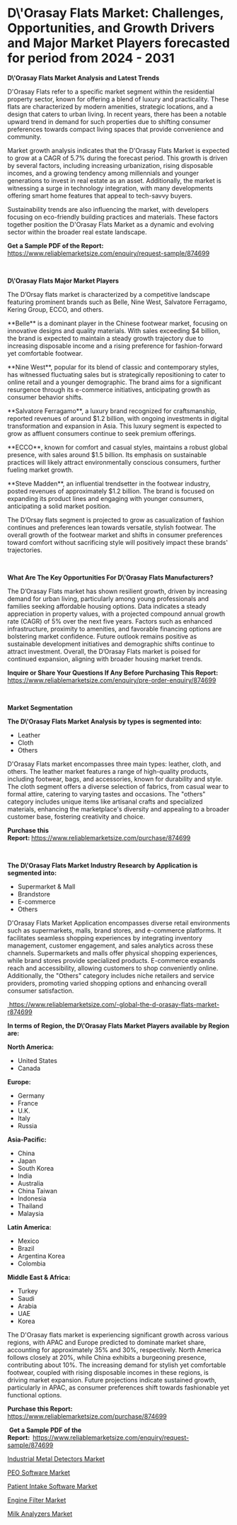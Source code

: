 <p><h1>D\'Orasay Flats Market: Challenges, Opportunities, and Growth Drivers and Major Market Players forecasted for period from 2024 - 2031</h1></p><p><strong>D\'Orasay Flats Market Analysis and Latest Trends</strong></p>
<p><p>D'Orasay Flats refer to a specific market segment within the residential property sector, known for offering a blend of luxury and practicality. These flats are characterized by modern amenities, strategic locations, and a design that caters to urban living. In recent years, there has been a notable upward trend in demand for such properties due to shifting consumer preferences towards compact living spaces that provide convenience and community.</p><p>Market growth analysis indicates that the D'Orasay Flats Market is expected to grow at a CAGR of 5.7% during the forecast period. This growth is driven by several factors, including increasing urbanization, rising disposable incomes, and a growing tendency among millennials and younger generations to invest in real estate as an asset. Additionally, the market is witnessing a surge in technology integration, with many developments offering smart home features that appeal to tech-savvy buyers.</p><p>Sustainability trends are also influencing the market, with developers focusing on eco-friendly building practices and materials. These factors together position the D'Orasay Flats Market as a dynamic and evolving sector within the broader real estate landscape.</p></p>
<p><strong>Get a Sample PDF of the Report:&nbsp;</strong> <a href="https://www.reliablemarketsize.com/enquiry/request-sample/874699?utm_campaign=1167&utm_medium=2&utm_source=Github&utm_content=ia&utm_term=16112024&utm_id=dorasay-flats">https://www.reliablemarketsize.com/enquiry/request-sample/874699</a></p>
<p>&nbsp;</p>
<p><strong>D\'Orasay Flats Major Market Players</strong></p>
<p><p>The D’Orsay flats market is characterized by a competitive landscape featuring prominent brands such as Belle, Nine West, Salvatore Ferragamo, Kering Group, ECCO, and others. </p><p>**Belle** is a dominant player in the Chinese footwear market, focusing on innovative designs and quality materials. With sales exceeding $4 billion, the brand is expected to maintain a steady growth trajectory due to increasing disposable income and a rising preference for fashion-forward yet comfortable footwear.</p><p>**Nine West**, popular for its blend of classic and contemporary styles, has witnessed fluctuating sales but is strategically repositioning to cater to online retail and a younger demographic. The brand aims for a significant resurgence through its e-commerce initiatives, anticipating growth as consumer behavior shifts.</p><p>**Salvatore Ferragamo**, a luxury brand recognized for craftsmanship, reported revenues of around $1.2 billion, with ongoing investments in digital transformation and expansion in Asia. This luxury segment is expected to grow as affluent consumers continue to seek premium offerings.</p><p>**ECCO**, known for comfort and casual styles, maintains a robust global presence, with sales around $1.5 billion. Its emphasis on sustainable practices will likely attract environmentally conscious consumers, further fueling market growth.</p><p>**Steve Madden**, an influential trendsetter in the footwear industry, posted revenues of approximately $1.2 billion. The brand is focused on expanding its product lines and engaging with younger consumers, anticipating a solid market position.</p><p>The D’Orsay flats segment is projected to grow as casualization of fashion continues and preferences lean towards versatile, stylish footwear. The overall growth of the footwear market and shifts in consumer preferences toward comfort without sacrificing style will positively impact these brands' trajectories.</p></p>
<p>&nbsp;</p>
<p><strong>What Are The Key Opportunities For D\'Orasay Flats Manufacturers?</strong></p>
<p><p>The D’Orasay Flats market has shown resilient growth, driven by increasing demand for urban living, particularly among young professionals and families seeking affordable housing options. Data indicates a steady appreciation in property values, with a projected compound annual growth rate (CAGR) of 5% over the next five years. Factors such as enhanced infrastructure, proximity to amenities, and favorable financing options are bolstering market confidence. Future outlook remains positive as sustainable development initiatives and demographic shifts continue to attract investment. Overall, the D’Orasay Flats market is poised for continued expansion, aligning with broader housing market trends.</p></p>
<p><strong>Inquire or Share Your Questions If Any Before Purchasing This Report:</strong> <a href="https://www.reliablemarketsize.com/enquiry/pre-order-enquiry/874699?utm_campaign=1167&utm_medium=2&utm_source=Github&utm_content=ia&utm_term=16112024&utm_id=dorasay-flats">https://www.reliablemarketsize.com/enquiry/pre-order-enquiry/874699</a></p>
<p>&nbsp;</p>
<p><strong>Market Segmentation</strong></p>
<p><strong>The D\'Orasay Flats Market Analysis by types is segmented into:</strong></p>
<p><ul><li>Leather</li><li>Cloth</li><li>Others</li></ul></p>
<p><p>D'Orasay Flats market encompasses three main types: leather, cloth, and others. The leather market features a range of high-quality products, including footwear, bags, and accessories, known for durability and style. The cloth segment offers a diverse selection of fabrics, from casual wear to formal attire, catering to varying tastes and occasions. The "others" category includes unique items like artisanal crafts and specialized materials, enhancing the marketplace's diversity and appealing to a broader customer base, fostering creativity and choice.</p></p>
<p><strong>Purchase this Report:&nbsp;</strong><a href="https://www.reliablemarketsize.com/purchase/874699?utm_campaign=1167&utm_medium=2&utm_source=Github&utm_content=ia&utm_term=16112024&utm_id=dorasay-flats">https://www.reliablemarketsize.com/purchase/874699</a></p>
<p>&nbsp;</p>
<p><strong>The D\'Orasay Flats Market Industry Research by Application is segmented into:</strong></p>
<p><ul><li>Supermarket & Mall</li><li>Brandstore</li><li>E-commerce</li><li>Others</li></ul></p>
<p><p>D'Orasay Flats Market Application encompasses diverse retail environments such as supermarkets, malls, brand stores, and e-commerce platforms. It facilitates seamless shopping experiences by integrating inventory management, customer engagement, and sales analytics across these channels. Supermarkets and malls offer physical shopping experiences, while brand stores provide specialized products. E-commerce expands reach and accessibility, allowing customers to shop conveniently online. Additionally, the "Others" category includes niche retailers and service providers, promoting varied shopping options and enhancing overall consumer satisfaction.</p></p>
<p><a href="https://www.reliablemarketsize.com/-global-the-d-orasay-flats-market-r874699?utm_campaign=1167&utm_medium=2&utm_source=Github&utm_content=ia&utm_term=16112024&utm_id=dorasay-flats">&nbsp;https://www.reliablemarketsize.com/-global-the-d-orasay-flats-market-r874699</a></p>
<p><strong>In terms of Region, the D\'Orasay Flats Market Players available by Region are:</strong></p>
<p>
    <p> <strong> North America: </strong>
        <ul>
            <li>United States</li>
            <li>Canada</li>
        </ul>
        </p> 
    <p> <strong> Europe: </strong>
        <ul>
            <li>Germany</li>
            <li>France</li>
            <li>U.K.</li>
            <li>Italy</li>
            <li>Russia</li>
        </ul>
        </p> 
    <p> <strong> Asia-Pacific: </strong>
        <ul>
            <li>China</li>
            <li>Japan</li>
            <li>South Korea</li>
            <li>India</li>
            <li>Australia</li>
            <li>China Taiwan</li>
            <li>Indonesia</li>
            <li>Thailand</li>
            <li>Malaysia</li>
        </ul>
        </p> 
    <p> <strong> Latin America: </strong>
        <ul>
            <li>Mexico</li>
            <li>Brazil</li>
            <li>Argentina Korea</li>
            <li>Colombia</li>
        </ul>
        </p> 
    <p> <strong> Middle East & Africa: </strong>
        <ul>
            <li>Turkey</li>
            <li>Saudi</li>
            <li>Arabia</li>
            <li>UAE</li>
            <li>Korea</li>
        </ul>
    </p>
    </p>
<p><p>The D'Orasay flats market is experiencing significant growth across various regions, with APAC and Europe predicted to dominate market share, accounting for approximately 35% and 30%, respectively. North America follows closely at 20%, while China exhibits a burgeoning presence, contributing about 10%. The increasing demand for stylish yet comfortable footwear, coupled with rising disposable incomes in these regions, is driving market expansion. Future projections indicate sustained growth, particularly in APAC, as consumer preferences shift towards fashionable yet functional options.</p></p>
<p><strong>Purchase this Report: </strong><a href="https://www.reliablemarketsize.com/purchase/874699?utm_campaign=1167&utm_medium=2&utm_source=Github&utm_content=ia&utm_term=16112024&utm_id=dorasay-flats">https://www.reliablemarketsize.com/purchase/874699</a></p>
<p>&nbsp;<strong>Get a Sample PDF of the Report:&nbsp;&nbsp;</strong><a href="https://www.reliablemarketsize.com/enquiry/request-sample/874699?utm_campaign=1167&utm_medium=2&utm_source=Github&utm_content=ia&utm_term=16112024&utm_id=dorasay-flats">https://www.reliablemarketsize.com/enquiry/request-sample/874699</a></p>
<p><strong></strong></p>
<p><p><a href="https://www.linkedin.com/pulse/industrial-metal-detectors-market-global-regional-analysis-focus-keszf?utm_campaign=1167&utm_medium=2&utm_source=Github&utm_content=ia&utm_term=16112024&utm_id=dorasay-flats">Industrial Metal Detectors Market</a></p><p><a href="https://issuu.com/reportprime-2/docs/peo-software-market-size-2030.pptx_9443feb718d7bd?utm_campaign=1167&utm_medium=2&utm_source=Github&utm_content=ia&utm_term=16112024&utm_id=dorasay-flats">PEO Software Market</a></p><p><a href="https://issuu.com/reportprime-2/docs/patient-intake-software-market-size_e33cfe49278578?utm_campaign=1167&utm_medium=2&utm_source=Github&utm_content=ia&utm_term=16112024&utm_id=dorasay-flats">Patient Intake Software Market</a></p><p><a href="https://www.linkedin.com/pulse/future-engine-filter-market-global-forecast-trends-2024-2031-6momf?utm_campaign=1167&utm_medium=2&utm_source=Github&utm_content=ia&utm_term=16112024&utm_id=dorasay-flats">Engine Filter Market</a></p><p><a href="https://www.linkedin.com/pulse/milk-analyzers-market-strategic-insights-product-evolution-segmentation-iquef?utm_campaign=1167&utm_medium=2&utm_source=Github&utm_content=ia&utm_term=16112024&utm_id=dorasay-flats">Milk Analyzers Market</a></p></p>